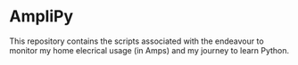 # AmpliPy
This repository contains the scripts associated with the endeavour to monitor my home elecrical usage (in Amps) and my journey to learn Python.

